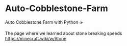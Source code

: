 # Auto-Cobblestone-Farm
Auto Cobblestone Farm with Python ☕

The page where we learned about stone breaking speeds 
https://minecraft.wiki/w/Stone
